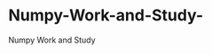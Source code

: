   # Numpy-Work-and-Study-
Numpy Work and Study 
                
                
              
                     
                  
                                                         
                                                   
                  
                    
                                                                                                     
                                                                                                           
                                                                                                
                                                                                                                                                          
                                                                                                                                                                                                                                                                 
                                                                                                                                                                                                                                                
                                                                                                                                                  
                                                                                                    
                                                                                                
                    
